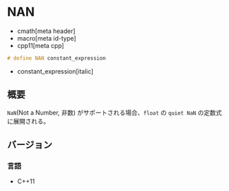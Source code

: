 # NAN
* cmath[meta header]
* macro[meta id-type]
* cpp11[meta cpp]

```cpp
# define NAN constant_expression
```
* constant_expression[italic]

## 概要
`NaN`(Not a Number, 非数) がサポートされる場合、`float` の `quiet NaN` の定数式に展開される。


## バージョン
### 言語
- C++11
